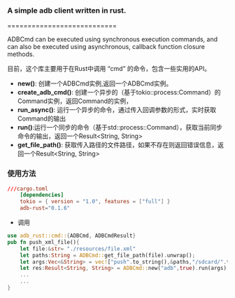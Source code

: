 ### A simple adb client written in rust.
===========================

ADBCmd can be executed using synchronous execution commands, and can also be executed using asynchronous, callback function closure methods.

目前，这个库主要用于在Rust中调用 “cmd” 的命令，包含一些实用的API。
- **new()**: 创建一个ADBCmd实例,返回一个ADBCmd实例。
- **create_adb_cmd()**: 创建一个异步的（基于tokio::process:Command）的Command实例，返回Command的实例，
- **run_async()**: 运行一个异步的命令，通过传入回调参数的形式，实时获取Command的输出
- **run()**:运行一个同步的命令（基于std::process::Command），获取当前同步命令的输出，返回一个Result<String, String>
- **get_file_path()**: 获取传入路径的文件路径，如果不存在则返回错误信息，返回一个Result<String, String>


### 使用方法
```toml
///cargo.toml
    [dependencies]
    tokio = { version = "1.0", features = ["full"] }
    adb-rust="0.1.6"
```
- 调用
```rust
use adb_rust::cmd::{ADBCmd, ADBCmdResult}
pub fn push_xml_file(){
    let file:&str= "./resources/file.xml"
    let paths:String = ADBCmd::get_file_path(file).unwrap();
    let args:Vec<&String> = vec!["push".to_string(),&paths,"/sdcard/".to_string()];
    let res:Result<String, String> = ADBCmd::new("adb",true).run(args);
    ...
    ...        
}

```
    